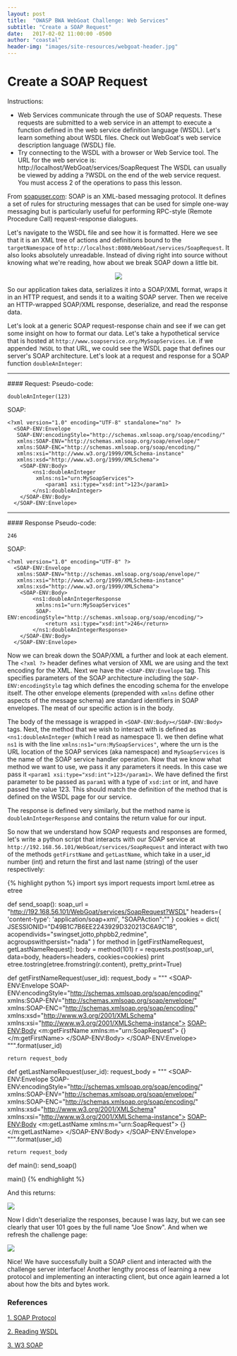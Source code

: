```yaml
---
layout: post
title:  "OWASP BWA WebGoat Challenge: Web Services"
subtitle: "Create a SOAP Request"
date:   2017-02-02 11:00:00 -0500
author: "coastal"
header-img: "images/site-resources/webgoat-header.jpg"
---
```

# Create a SOAP Request
Instructions:

- Web Services communicate through the use of SOAP requests. These requests are submitted to a web service in an attempt to execute a function defined in the web service definition language (WSDL). Let's learn something about WSDL files. Check out WebGoat's web service description language (WSDL) file. 
- Try connecting to the WSDL with a browser or Web Service tool. The URL for the web service is: http://localhost/WebGoat/services/SoapRequest The WSDL can usually be viewed by adding a ?WSDL on the end of the web service request. You must access 2 of the operations to pass this lesson.

From [soapuser.com][soap-user]:
SOAP is an XML-based messaging protocol. It defines a set of rules for structuring messages that can be used for simple one-way messaging but is particularly useful for performing RPC-style (Remote Procedure Call) request-response dialogues.

Let's navigate to the WSDL file and see how it is formatted. Here we see that it is an XML tree of actions and definitions bound to the ```targetNamespace``` of ```http://localhost:8080/WebGoat/services/SoapRequest```. It also looks absolutely unreadable. Instead of diving right into source without knowing what we're reading, how about we break SOAP down a little bit.

<center><img src="{{ site.baseurl }}/images/webgoat/2017-02-01-webgoat_part_21/soap-protocol.gif"></center>

So our application takes data, serializes it into a SOAP/XML format, wraps it in an HTTP request, and sends it to a waiting SOAP server. Then we receive an HTTP-wrapped SOAP/XML response, deserialize, and read the response data.

Let's look at a generic SOAP request-response chain and see if we can get some insight on how to format our data. Let's take a hypothetical service that is hosted at ```http://www.soapservice.org/MySoapServices```. i.e. if we appended ```?WSDL``` to that URL, we could see the WSDL page that defines our server's SOAP architecture. Let's look at a request and response for a SOAP function ```doubleAnInteger```:
<hr>
#### Request:
Pseudo-code:

```
doubleAnInteger(123)
```

SOAP:

```
<?xml version="1.0" encoding="UTF-8" standalone="no" ?>
  <SOAP-ENV:Envelope
   SOAP-ENV:encodingStyle="http://schemas.xmlsoap.org/soap/encoding/"
   xmlns:SOAP-ENV="http://schemas.xmlsoap.org/soap/envelope/"
   xmlns:SOAP-ENC="http://schemas.xmlsoap.org/soap/encoding/"
   xmlns:xsi="http://www.w3.org/1999/XMLSchema-instance"
   xmlns:xsd="http://www.w3.org/1999/XMLSchema">
	<SOAP-ENV:Body>
		<ns1:doubleAnInteger
		 xmlns:ns1="urn:MySoapServices">
			<param1 xsi:type="xsd:int">123</param1>
		</ns1:doubleAnInteger>
	</SOAP-ENV:Body>
  </SOAP-ENV:Envelope>
```

<hr>
#### Response
Pseudo-code:

```
246
```

SOAP:

```
<?xml version="1.0" encoding="UTF-8" ?>
  <SOAP-ENV:Envelope
   xmlns:SOAP-ENV="http://schemas.xmlsoap.org/soap/envelope/"
   xmlns:xsi="http://www.w3.org/1999/XMLSchema-instance"
   xmlns:xsd="http://www.w3.org/1999/XMLSchema">
	<SOAP-ENV:Body>
		<ns1:doubleAnIntegerResponse
		 xmlns:ns1="urn:MySoapServices"
		 SOAP-ENV:encodingStyle="http://schemas.xmlsoap.org/soap/encoding/">
			<return xsi:type="xsd:int">246</return>
		</ns1:doubleAnIntegerResponse>
	</SOAP-ENV:Body>
  </SOAP-ENV:Envelope>
```

Now we can break down the SOAP/XML a further and look at each element. The ```<?xml ?>``` header defines what version of XML we are using and the text encoding for the XML. Next we have the ```<SOAP-ENV:Envelope``` tag. This specifies parameters of the SOAP architecture including the ```SOAP-ENV:encodingStyle``` tag which defines the encoding schema for the envelope itself. The other envelope elements (prepended with ```xmlns``` define other aspects of the message schema) are standard identifiers in SOAP envelopes. The meat of our specific action is in the body.

The body of the message is wrapped in ```<SOAP-ENV:Body></SOAP-ENV:Body>``` tags. Next, the method that we wish to interact with is defined as ```<ns1:doubleAnInteger``` (which I read as namespace 1). we then define what ```ns1``` is with the line ```xmlns:ns1="urn:MySoapServices"```, where the urn is the URL location of the SOAP services (aka namespace) and ```MySoapServices``` is the name of the SOAP service handler operation. Now that we know what method we want to use, we pass it any parameters it needs. In this case we pass it ```<param1 xsi:type="xsd:int">123</param1>```. We have defined the first parameter to be passed as ```param1``` with a type of ```xsd:int``` or int, and have passed the value 123. This should match the definition of the method that is defined on the WSDL page for our service.

The response is defined very similarly, but the method name is ```doubleAnIntegerResponse``` and contains the return value for our input.

So now that we understand how SOAP requests and responses are formed, let's write a python script that interacts with our SOAP service at ```http://192.168.56.101/WebGoat/services/SoapRequest``` and interact with two of the methods ```getFirstName``` and ```getLastName```, which take in a user_id number (int) and return the first and last name (string) of the user respectively:

{% highlight python %}
import sys
import requests
import lxml.etree as etree

def send_soap():
	soap_url = "http://192.168.56.101/WebGoat/services/SoapRequest?WSDL"
	headers={
		'content-type': 'application/soap+xml',
		"SOAPAction":""
	}
	cookies = dict(
		JSESSIONID="D49B1C7B6EE2243929D320213C6A9C1B",
		acopendivids="swingset,jotto,phpbb2,redmine",
		acgroupswithpersist="nada"
	)
	for method in [getFirstNameRequest, getLastNameRequest]:
		body = method(101)
		r = requests.post(soap_url, data=body, headers=headers, cookies=cookies)
		print etree.tostring(etree.fromstring(r.content), pretty_print=True)


def getFirstNameRequest(user_id):
	request_body = """<?xml version="1.0" encoding="UTF-8" standalone="no" ?>
	<SOAP-ENV:Envelope
	SOAP-ENV:encodingStyle="http://schemas.xmlsoap.org/soap/encoding/"
	xmlns:SOAP-ENV="http://schemas.xmlsoap.org/soap/envelope/"
	xmlns:SOAP-ENC="http://schemas.xmlsoap.org/soap/encoding/"
	xmlns:xsd="http://www.w3.org/2001/XMLSchema"
	xmlns:xsi="http://www.w3.org/2001/XMLSchema-instance">
	<SOAP-ENV:Body>
		<m:getFirstName xmlns:m="urn:SoapRequest">
			<id xsi:type="xsd:int">{}</id>
		</m:getFirstName>
	</SOAP-ENV:Body>
	</SOAP-ENV:Envelope>
	""".format(user_id)

	return request_body

def getLastNameRequest(user_id):
	request_body = """<?xml version="1.0" encoding="UTF-8" standalone="no" ?>
	<SOAP-ENV:Envelope
	SOAP-ENV:encodingStyle="http://schemas.xmlsoap.org/soap/encoding/"
	xmlns:SOAP-ENV="http://schemas.xmlsoap.org/soap/envelope/"
	xmlns:SOAP-ENC="http://schemas.xmlsoap.org/soap/encoding/"
	xmlns:xsd="http://www.w3.org/2001/XMLSchema"
	xmlns:xsi="http://www.w3.org/2001/XMLSchema-instance">
	<SOAP-ENV:Body>
		<m:getLastName xmlns:m="urn:SoapRequest">
			<id xsi:type="xsd:int">{}</id>
		</m:getLastName>
	</SOAP-ENV:Body>
	</SOAP-ENV:Envelope>
	""".format(user_id)

	return request_body

def main():
	send_soap()

main()
{% endhighlight %}

And this returns:

<img src="{{ site.baseurl }}/images/webgoat/2017-02-01-webgoat_part_21/request-results.jpg">

Now I didn't deserialize the responses, because I was lazy, but we can see clearly that user 101 goes by the full name "Joe Snow". And when we refresh the challenge page:

<img src="{{ site.baseurl }}/images/webgoat/2017-02-01-webgoat_part_21/request-success.jpg">

Nice! We have successfully built a SOAP client and interacted with the challenge server interface! Another lengthy process of learning a new protocol and implementing an interacting client, but once again learned a lot about how the bits and bytes work.

### References

[1. SOAP Protocol][soap-user]

[2. Reading WSDL][reading-wsdl]

[3. W3 SOAP][w3-soap]

[soap-user]:http://www.soapuser.com/basics1.html
[reading-wsdl]:http://www.predic8.com/wsdl-reading.htm
[w3-soap]:Zhttp://www.w3schools.com/xml/xml_soap.asp